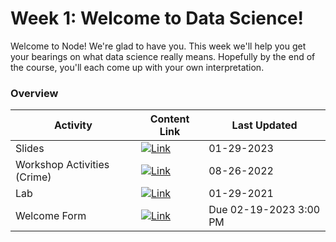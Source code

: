 # Week 1: Welcome to Data Science!

Welcome to Node! We're glad to have you. This week we'll help you get your bearings on what data science really means. Hopefully by the end of the course, you'll each come up with your own interpretation. 

### Overview
| **Activity**                   | Content Link    | Last Updated |
| ---------------                | --------------- | ----------   |
| Slides                         | [![Link](../tools/buttons/open-drive.svg)](https://docs.google.com/presentation/d/e/2PACX-1vR6UaFxr9rw9fj2p4TinrpfvvnPP4wqd4-zZ0c6aXsX6enfEQk1JdlBl9BBUWrtWOs5bF5UkVkqex_1/pub?start=false&loop=false&delayms=60000) | 01-29-2023 |
| Workshop Activities (Crime)| [![Link](../tools/buttons/open-markdown.svg)](workshop/README.md) | 08-26-2022 | 
| Lab                            | [![Link](../tools/buttons/open-markdown.svg)](../projects/project-1/README.md)  | 01-29-2021 |
| Welcome Form                   | [![Link](../tools/buttons/open-forms.svg)](https://forms.gle/yKi4aBAYYwgjwqdX7) | Due 02-19-2023 3:00 PM |